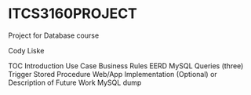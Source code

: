 # ITCS3160PROJECT
Project for Database course

Cody Liske

TOC
Introduction
Use Case
Business Rules
EERD
MySQL Queries (three)
Trigger
Stored Procedure
Web/App Implementation (Optional) or Description of Future Work
MySQL dump
